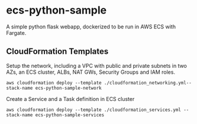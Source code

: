 # ecs-python-sample
A simple python flask webapp, dockerized to be run in AWS ECS with Fargate.

## CloudFormation Templates

Setup the network, including a VPC with public and private subnets in two AZs, an ECS cluster, ALBs, NAT GWs, Security Groups and IAM roles.

```shell
aws cloudformation deploy --template ./cloudformation_networking.yml--stack-name ecs-python-sample-network
```

Create a Service and a Task definition in ECS cluster
```shell
aws cloudformation deploy --template ./cloudformation_services.yml --stack-name ecs-python-sample-services
```
